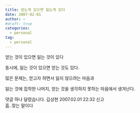 ```yaml
---
title: 얻는게 있으면 잃는게 있다
date: 2007-02-01
author: ~
#draft: true
categories:
  - personal
tag:
  - personal
---
```




얻는 것이 있으면 잃는 것이 있다

동시에,
잃는 것이 있으면 얻는 것도 있다.

많은 문제는,
얻고자 하면서 잃지 않으려는 마음과

잃는 것에 집착한 나머지, 얻는 것을 생각하지 못하는 마음에서 생겨난다.



 댓글 하나 달렸습니다.
 김상현 2007.02.01 22:32 신고   
흠..맞는 말이다





